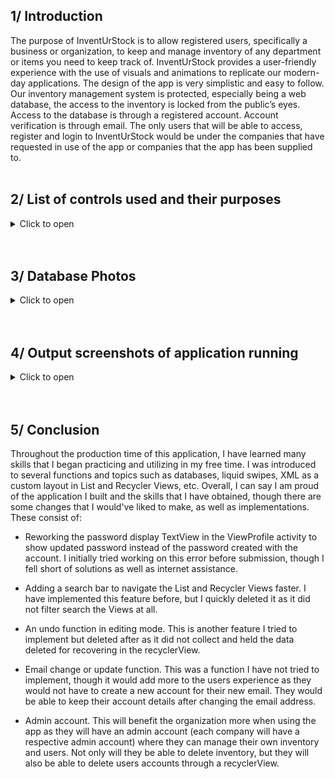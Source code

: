 ## 1/ Introduction
The purpose of InventUrStock is to allow registered users, specifically a business or organization, to keep and manage inventory of any department or items you need to keep track of. InventUrStock provides a user-friendly experience with the use of visuals and animations to replicate our modern-day applications. The design of the app is very simplistic and easy to follow. Our inventory management system is protected, especially being a web database, the access to the inventory is locked from the public’s eyes. Access to the database is through a registered account. Account verification is through email. The only users that will be able to access, register and login to InventUrStock would be under the companies that have requested in use of the app or companies that the app has been supplied to.
<br/><br/>


## 2/ List of controls used and their purposes
<details><summary>Click to open</summary><br/>
  
### &emsp; 2.1/ External controls and uses implemented into Android Studio
<details><summary>Click to open</summary>

<br/><br/>
_____________________________________________________________________________________________________________________
> recyclerView<br/>

Used to display the inventory, allows user to interact and items in
inventory. 
+ Used in (`ViewItemsEdit.java`)

<br/><br/>
_____________________________________________________________________________________________________________________
> Liquid Pager / Liquid Swipe<br/>

Used to display three (3) fragment activity that explains a few features about InventUrStock. 
+ Used in (`activity_main.xml`)

<br/><br/>
_____________________________________________________________________________________________________________________
> Kotlin to Java converter<br/>

Used with Liquid Pager to convert the functions from Kotlin to Java.

<br/><br/>
_____________________________________________________________________________________________________________________
> Floating Action Button<br/>

Used to have a small and stylish clickable button that will redirect you to the ViewItemsEdit activity to access edit mode for the inventory data.
+ Used in (`ViewItems`)
  
Used to redirect to the AddItems activity to add more inventory.
+ Used in (`ViewItemsEdit`)

<br/><br/>
_____________________________________________________________________________________________________________________
> Gif image<br/>

Used to give a stylish, modern, and movable splash activity.
+ Used in (`activity_main.xml`)

<br/><br/>
_____________________________________________________________________________________________________________________
> Firebase<br/>

Google's Firebase framework allows developers to create mobile and web apps.

<br/><br/>
_____________________________________________________________________________________________________________________
> Firebase Realtime Database<br/>

Used to have a location to store all user accounts and their details, as well as any inventory the users requested to keep stock of through the AddItems activity.

<br/><br/>
_____________________________________________________________________________________________________________________
> Firebase Authentication<br/>

Used to assist the user login, registration, and password change activities with their custom functions.
+ Used in (`RegisterPage.java`) (`LoginActivity.java`) (`ChangePassword.java`) (`ForgotPassword.java`)
</details><br/>

### &emsp; 2.2/ Internal controls and uses in Android Studio
<details><summary>Click to open</summary>

<br/><br/>
_____________________________________________________________________________________________________________________
> ProgressBar<br/>

Used to show duration of task initiated. 
+ Used in (`activity_login.xml`) (`activity_register_page.xml`) (`activity_change_password.xml`) (`activity_forgot_password.xml`)

<br/><br/>
_____________________________________________________________________________________________________________________
> ImageView<br/>

Used for fragment activity page indicator.
+ Used in (`fragment_on_boarding1.xml`) (`fragment_on_boarding2.xml`) (`fragment_on_boarding3.xml`)

<br/><br/>
_____________________________________________________________________________________________________________________
> TextView<br/>

Majority were used as animated backgrounds, either white or dark gray.
+ Used in (`All Activity xml’s`)
  
Used as titles in activities such as “InventUrStock” or “Registration”. 
+ Used in (`All Activity xml’s`)
  
Used to display information about InventUrStock. 
+ Used in (`fragment_on_boarding1.xml`) (`fragment_on_boarding2.xml`) (`fragment_on_boarding3.xml`)
  
Used for a user greeting when in the inventory menu. 
+ Used in (`activity_inventory_page.xml`)
</details>

</details><br/><br/>


## 3/ Database Photos

<details><summary>Click to open</summary><br/>

### &emsp; 3.1/ OPENED AND CLOSED NODES IN DATABASE
<details><summary>Click to open</summary><br/>

The Database was created to house all the data sent from the app. I split the data into 2 different categories using nodes `Inventory` and `Users`. Each node has child nodes that capture important information for the rest of the application to run off of.<br/>

Each record added is added under a `UID (Unique Identification Number)`, this is done to make sure no 2 records are ever the same.<br/>

> _____________________________________________________________________________________________________________________
  
> ![image](https://github.com/user-attachments/assets/9b59d162-ce28-4175-9093-988e1167f81e)

> _____________________________________________________________________________________________________________________

> Inventory captures these fields as illustrated in the above screenshot:
- `added_by`: User who added the record to the database.
- `barcode`: Barcode of the item.
- `category`: Category of item.
- `price`: Set price of the item.
- `product`: Full product name.

> Users captures these fields as illustrated in the above screenshot:
- `Uname`: Username of created account.
- `email`: Email associated with created account.
- `pass`: Password set for the account.

</details>
  
<br/>

### &emsp; 3.2/ ADDED ACCOUNT AND INVENTORY DATA
<details><summary>Click to open</summary><br/>

When a user creates an account, a new `UID` is then created and added under the appropriate node.<br/>

> _____________________________________________________________________________________________________________________

> ![image](https://github.com/user-attachments/assets/72208499-e007-4e29-b1ea-0cb8f1cd72b6)

<br/>

The same concept goes for added a new record to the inventory.<br/>

> ![image](https://github.com/user-attachments/assets/49baf31c-9a7d-448b-9689-e89794c9cf02)

> _____________________________________________________________________________________________________________________

</details>

<br/>

### &emsp; 3.3/ ACCOUNT AND INVENTORY DELETION
<details><summary>Click to open</summary><br/>

When a user chooses to delete an account, the `UID` tied to the account is then called from the database. Its used to ensure the correct account is being removed and no other.<br/>

> _____________________________________________________________________________________________________________________
  
> ![image](https://github.com/user-attachments/assets/09d105a3-a45e-4df8-81f8-4c478db39ec2)

<br/>

The same concept goes for deleting a record in inventory.<br/>

> ![image](https://github.com/user-attachments/assets/fd0e4b22-ddb3-4da8-ae59-200a8eff603f)

> _____________________________________________________________________________________________________________________

</details>

<br/>

### &emsp; 3.4/ INVENTORY OVERRITE
<details><summary>Click to open</summary><br/>

Data within the database can be overwritten if a password, email, record data is changed. This function utilizes the same `UID` concept as before with the account or record creation.<br/>

> _____________________________________________________________________________________________________________________
  
> ![image](https://github.com/user-attachments/assets/5a6e7d26-fcc8-4edf-8f59-edc8abb7e547)

> _____________________________________________________________________________________________________________________

</details>

</details><br/><br/>


## 4/ Output screenshots of application running
<details><summary>Click to open</summary>
  
### &emsp; 4.1/ Splash screen start
<details><summary>Click to open</summary><br/>

![image](https://miro.medium.com/v2/resize:fit:2000/format:webp/1*WNv2vYX_vB2RA_O43Phrmw.gif)

I do not own this gif, if the original owner wishes for it to be taken down please reach out to my email: draymcfarlane@gmail.com<br/>

> _____________________________________________________________________________________________________________________

> ![image](https://github.com/user-attachments/assets/bf99be7c-0a43-4dca-b806-3d090723cb7b)

> _____________________________________________________________________________________________________________________

<br/>

</details>
  
### &emsp; 4.2/ Fragment liquid slider
<details><summary>Click to open</summary><br/>

Below is an example of how this functions from [geeksforgeeks](https://www.geeksforgeeks.org/liquid-swipe-animation-in-android/)

![image](https://media.geeksforgeeks.org/wp-content/uploads/20210301114737/LiquidSwipeAnimationinAndroid.gif)

> _____________________________________________________________________________________________________________________

What it looks like in the app, just provides basic information. I provided a skip button at the top right to bypass all the pages and take you straight to the login screen. There is a nifty page counter at the bottom left as well.<br/>
> ![image](https://github.com/user-attachments/assets/f6d369cb-eb4b-423c-87ee-ab3013dc2490)

<br/>

What each fragment looks like:<br/>
`fragment_on_boarding1.xml`<br/>
> ![image](https://github.com/user-attachments/assets/91f4703b-a45a-41e4-aee5-685f3f348f70)

`fragment_on_boarding2.xml`<br/>
> ![image](https://github.com/user-attachments/assets/40c88b2b-2b66-448e-a3ad-5110660f6ad0)

`fragment_on_boarding3.xml`<br/>
> ![image](https://github.com/user-attachments/assets/e2958a4b-a547-4a19-92b1-e485b4c5fcd5)

> _____________________________________________________________________________________________________________________

<br/>

</details>

### &emsp; 4.3/ Account registration
<details><summary>Click to open</summary><br/>

> _____________________________________________________________________________________________________________________

> ![image](https://github.com/user-attachments/assets/658e7b89-809b-4db3-9364-9c60fabea24b)

<br/><br/>

> ![image](https://github.com/user-attachments/assets/eedf34d3-242a-4c24-8a9e-9ed6f1738a53)

> _____________________________________________________________________________________________________________________

</details>

### &emsp; 4.4/ Email verification
<details><summary>Click to open</summary><br/>

> _____________________________________________________________________________________________________________________

> ![image](https://github.com/user-attachments/assets/e2094d86-48c3-45f1-80b0-ceb567f610ee)

> _____________________________________________________________________________________________________________________

### &emsp; &emsp; 4.4.1/ Email sent
<details><summary>Click to open</summary><br/>

> _____________________________________________________________________________________________________________________

> ![image](https://github.com/user-attachments/assets/85df95fc-196a-44e8-8d87-55b8dccabf8a)

> _____________________________________________________________________________________________________________________

</details>

### &emsp; &emsp; 4.4.2/ After clicking on link
<details><summary>Click to open</summary><br/>

> _____________________________________________________________________________________________________________________

> ![image](https://github.com/user-attachments/assets/808dfcd1-ba8d-47df-8d67-1ee5120beb02)

> _____________________________________________________________________________________________________________________

</details><br/><br/>

</details>

### &emsp; 4.5/ Inventory menu
<details><summary>Click to open</summary><br/>
  
> _____________________________________________________________________________________________________________________

> ![image](https://github.com/user-attachments/assets/5a9c96fd-c5e1-43c5-9a1e-117fa9cb95ea)

> _____________________________________________________________________________________________________________________

</details>

### &emsp; 4.6/ Viewing the profile
<details><summary>Click to open</summary><br/>

> _____________________________________________________________________________________________________________________

> ![image](https://github.com/user-attachments/assets/d3dce926-2a58-4f07-8c61-72d1116a1dda)

> _____________________________________________________________________________________________________________________

</details>

### &emsp; 4.7/ Returned to the menu, add new items
<details><summary>Click to open</summary><br/>

> _____________________________________________________________________________________________________________________

> ![image](https://github.com/user-attachments/assets/430ec289-a2c4-42bd-8a65-75c947d314d7)

<br/><br/>

> ![image](https://github.com/user-attachments/assets/a4642f64-77e1-4365-9ad3-816eb257bc3f)

> _____________________________________________________________________________________________________________________

</details>

### &emsp; 4.8/ Viewing all items
<details><summary>Click to open</summary><br/>

> _____________________________________________________________________________________________________________________

> ![image](https://github.com/user-attachments/assets/4a411ae1-c338-43eb-a816-7ad41c7ac636)

> _____________________________________________________________________________________________________________________

</details>

### &emsp; 4.9/ Deleting new addition, accessed by clicking edit button at the bottom right
<details><summary>Click to open</summary><br/>

> _____________________________________________________________________________________________________________________

> ![image](https://github.com/user-attachments/assets/879112be-f1ff-4e10-9861-e1dfd7185882)

> _____________________________________________________________________________________________________________________

</details>

### &emsp; 4.10/ Exit edit mode button returns to previous activity displaying a non-interactable List View
<details><summary>Click to open</summary><br/>

> _____________________________________________________________________________________________________________________

> ![image](https://github.com/user-attachments/assets/879fb574-bc1e-4bd3-b109-001920a8265b)

> _____________________________________________________________________________________________________________________

</details>

### &emsp; 4.11/ Adding new data, accessed by clicking plus button at the bottom right in edit activity
<details><summary>Click to open</summary><br/>

> _____________________________________________________________________________________________________________________

> ![image](https://github.com/user-attachments/assets/eeb9c29f-5043-4684-998d-d37363f2b983)

> _____________________________________________________________________________________________________________________

</details>

### &emsp; 4.12/ Change / Forgot Password 
<details><summary>Click to open</summary><br/>
Both activities are practically the same. Only difference is when clicking the return to menu button, one returns you to your account display (Change Password since you are already in the account), and the other returns you to login (Forgot Password since you are not in the account). I could have set it to one activity controlling the password reset, though in the case of the user logged in accidently clicking it, they would not want to be logged out just trying to return to their account display<br/>

> _____________________________________________________________________________________________________________________

> ![image](https://github.com/user-attachments/assets/c547694d-8d60-47bb-a424-faef212ab646)

<br/><br/>

> ![image](https://github.com/user-attachments/assets/ef74b03e-2143-4349-8ad2-4a94189e3e86)

> _____________________________________________________________________________________________________________________

</details>
 
### &emsp; 4.13/ Email sent
<details><summary>Click to open</summary><br/>

> _____________________________________________________________________________________________________________________

> ![image](https://github.com/user-attachments/assets/c18d24d8-1909-41ed-91b0-53977898377f)

> _____________________________________________________________________________________________________________________

</details>

### &emsp; 4.14/ After clicking link
<details><summary>Click to open</summary><br/>
Sadly, a limitation with Firebase is that their password strength reset conditions don't seem to be configurable. That said, the minimum length requirement is only 6<br/>
  
> _____________________________________________________________________________________________________________________

> ![image](https://github.com/user-attachments/assets/49f0f5e0-7abc-428b-8b28-551140be5371)

<br/><br/>

> ![image](https://github.com/user-attachments/assets/b797712a-5954-49b1-8768-a21d15600687)

> _____________________________________________________________________________________________________________________

</details>

### &emsp; 4.15/ Old pass no longer works
<details><summary>Click to open</summary><br/>

> _____________________________________________________________________________________________________________________

> ![image](https://github.com/user-attachments/assets/4b2788c1-9fd1-4243-b283-b542f5c1561e)

> _____________________________________________________________________________________________________________________

</details>

### &emsp; 4.16/ New pass
<details><summary>Click to open</summary><br/>

> _____________________________________________________________________________________________________________________

> ![image](https://github.com/user-attachments/assets/83ddd5d4-b70d-4d13-95e5-76116d2c577d)

<br/><br/>

> ![image](https://github.com/user-attachments/assets/75be070e-7901-4fa5-a646-c3ab5f89a824)

> _____________________________________________________________________________________________________________________

</details>

### &emsp; 4.17/ Account deleting
<details><summary>Click to open</summary><br/>

> _____________________________________________________________________________________________________________________

> ![image](https://github.com/user-attachments/assets/29fcdb0f-5a07-42f8-8395-3bdd2a0127d0)

<br/><br/>

> ![image](https://github.com/user-attachments/assets/3e85483a-36df-4123-991b-6bfb9a73fc08)

> _____________________________________________________________________________________________________________________

</details>

### &emsp; 4.18/ Data can be displayed showing which user in the company entered it
<details><summary>Click to open</summary><br/>

> _____________________________________________________________________________________________________________________

> ![image](https://github.com/user-attachments/assets/8849527b-fecc-4061-8a89-69b85a610b92)

> _____________________________________________________________________________________________________________________

</details>

</details><br/><br/>


## 5/ Conclusion

Throughout the production time of this application, I have learned many skills that I began practicing and utilizing in my free time. I was introduced to several functions and topics such as databases, liquid swipes, XML as a custom layout in List and Recycler Views, etc. Overall, I can say I am proud of the application I built and the skills that I have obtained, though there are some changes that I would've liked to make, as well as implementations. These consist of:


-	Reworking the password display TextView in the ViewProfile activity to show updated password instead of the password created with the account. I initially tried working on this error before submission, though I fell short of solutions as well as internet assistance.

-	Adding a search bar to navigate the List and Recycler Views faster. I have implemented this feature before, but I quickly deleted it as it did not filter search the Views at all.

-	An undo function in editing mode. This is another feature I tried to implement but deleted after as it did not collect and held the data deleted for recovering in the recyclerView.

-	Email change or update function. This was a function I have not tried to implement, though it would add more to the users experience as they would not have to create a new account for their new email. They would be able to keep their account details after changing the email address.

-	Admin account. This will benefit the organization more when using the app as they will have an admin account (each company will have a respective admin account) where they can manage their own inventory and users. Not only will they be able to delete inventory, but they will also be able to delete users accounts through a recyclerView.
